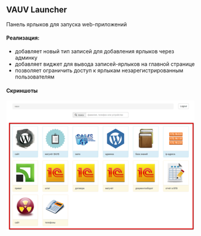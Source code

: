## VAUV Launcher

Панель ярлыков для запуска web-приложений

#### Реализация:
- добавляет новый тип записей для добавления ярлыков через админку
- добавляет виджет для вывода записей-ярлыков на главной странице
- позволяет ограничить доступ к ярлыкам незарегистрированным пользователям

#### Скриншоты
![vauv_launcher](vauv_launcher.png)
